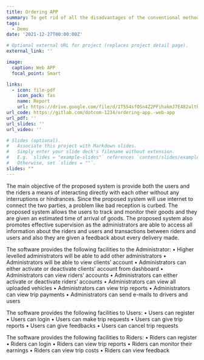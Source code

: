 ```yaml
---
title: Ordering APP
summary: To get rid of all the disadvantages of the conventional methods of ordering and delivery, a proposed solution to the existing system is the introduction of a mobile app for both the users and riders and a web application solely for riders. The purpose of the mobile application is to allow the users to monitor the riders and directly interact with them without calling the service provider from time to time to find out about the whereabouts of riders and their goods. The mobile app also allows users on the app to track riders and they are provided with a proposed/ estimated time of arrival of their items. A web application was implemented in the proposed solution. This served as a platform for registration of riders. This allows the service provider to keep track of riders. 
tags:
  - Demo
date: '2021-12-27T00:00:00Z'

# Optional external URL for project (replaces project detail page).
external_link: ''

image:
  caption: Web APP
  focal_point: Smart

links:
  - icon: file-pdf
    icon_pack: fas
    name: Report
    url: https://drive.google.com/file/d/1T554sfOSn4Z2PFihakmJ7E482althPpU/view?usp=sharing
url_code: https://gitlab.com/dotcom-1234/ordering-app.-web-app
url_pdf: ''
url_slides: ''
url_video: ''

# Slides (optional).
#   Associate this project with Markdown slides.
#   Simply enter your slide deck's filename without extension.
#   E.g. `slides = "example-slides"` references `content/slides/example-slides.md`.
#   Otherwise, set `slides = ""`.
slides: ""
---
```


The main objective of the proposed system is provide both the users and the riders a means of interacting directly with each other without any interruptions or hindrances. Since the proposed system will use internet to connect the two parties, a problem like bad reception is curbed. The proposed system allows the users to track and monitor their goods and they are given an estimated time of arrival of goods. The proposed system also promotes effective supervision as the administrators are able to access all information about the riders and users and transactions between riders and users and also they are given a feedback about every delivery made.

The software provides the following facilities to the Administrator:
•	Higher levelled administrators will be able to add other administrators
•	Administrators will be able to view clients’ account
•	Administrators can either activate or deactivate clients’ account from dashboard
•	Administrators can view riders’ accounts 
•	Administrators can either activate or deactivate riders’ accounts
•	Administrators can view all uploaded vehicles
•	Administrators can view trip reports
•	Administrators can view trip payments
•	Administrators can send e-mails to drivers and users

The software provides the following facilities to Users:
•	Users can register 
•	Users can login
•	Users can make trip requests
•	Users can give trip reports
•	 Users can give feedbacks
•	Users can cancel trip requests

The software provides the following facilities to Riders:
•	Riders can register
•	Riders can login
•	Riders can view trip reports
•	Riders can monitor their earnings
•	Riders can view trip costs
•	Riders can view feedback
